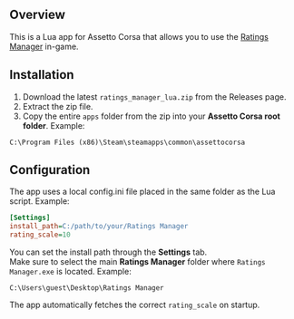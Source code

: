## Overview

This is a Lua app for Assetto Corsa that allows you to use the [Ratings Manager](https://github.com/ReneValjaots/Ac.Ratings) in-game.

## Installation
1. Download the latest `ratings_manager_lua.zip` from the Releases page.
2. Extract the zip file.
3. Copy the entire `apps` folder from the zip into your **Assetto Corsa root folder**. Example:

  ```
  C:\Program Files (x86)\Steam\steamapps\common\assettocorsa
  ```

## Configuration

The app uses a local config.ini file placed in the same folder as the Lua script. Example:

```ini
[Settings]
install_path=C:/path/to/your/Ratings Manager
rating_scale=10
```

You can set the install path through the **Settings** tab.\
Make sure to select the main **Ratings Manager** folder where `Ratings Manager.exe` is located. Example:

```
C:\Users\guest\Desktop\Ratings Manager
```

The app automatically fetches the correct `rating_scale` on startup.
